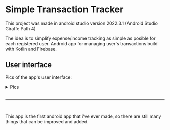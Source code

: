 # Simple Transaction Tracker

This project was made in android studio version 2022.3.1 (Android Studio Giraffe Path 4)

The idea is to simplify expense/income tracking as simple as posible for each registered user. Android app for managing user's transactions build with Kotlin and Firebase.

## User interface 

Pics of the app's user interface:

<details>
<summary>Pics</summary>
<img src = "images/SignIn.png" width = 180/>
<img src = "images/SignUp.png" width = 180/>
<img src = "images/Transactions.png" width = 180/>
<img src = "images/AddTransaction.png" width = 180>
<img src = "images/Account.png" width = 180>
<img src = "images/TransactionInfo1.png" width = 180>
<img src = "images/TransactionInfo2.png" width = 180>
</details>

<br/>
<hr/>
<br/>

This app is the first android app that i've ever made, so there are still many things that can be improved and added.